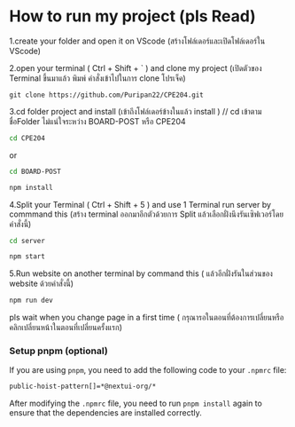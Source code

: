 # How to run my project (pls Read)
1.create your folder and open it on VScode (สร้างโฟล์เดอร์และเปิดโฟล์เดอร์ใน VScode)

2.open your terminal ( Ctrl + Shift + ` ) and clone my project (เปิดตัวของ Terminal ขึ้นมาแล้ว พิมพ์ คำสั่งเข้าไปในการ clone โปรเจ็ค)
```bast
git clone https://github.com/Puripan22/CPE204.git
```
3.cd folder project and install (เข้าถึงโฟล์เดอร์ข้างในแล้ว install ) // cd เข้าตามชื่อFolder ไม่แน่ใจระหว่าง BOARD-POST หรือ CPE204
```bash
cd CPE204
```
or
```bash
cd BOARD-POST
```
```bash
npm install
```
4.Split your Terminal ( Ctrl + Shift + 5 ) and use 1 Terminal run server by commmand this (สร้าง terminal ออกมาอีกตัวด้วยการ Split แล้วเลือกฝั่งนึงรันเซิฟเวอร์โดยคำสั่งนี้)
```bash
cd server
```
```bash
npm start
```
5.Run website on another terminal by command this ( แล้วอีกฝั่งรันในส่วนของ website ด้วยคำสั่งนี้)
```bash
npm run dev
```

pls wait when you change page in a first time ( กรุณารอในตอนที่ต้องการเปลี่ยนหรือคลิกเปลี่ยนหน้าในตอนที่เปลี่ยนครั้งแรก)

### Setup pnpm (optional)

If you are using `pnpm`, you need to add the following code to your `.npmrc` file:

```bash
public-hoist-pattern[]=*@nextui-org/*
```

After modifying the `.npmrc` file, you need to run `pnpm install` again to ensure that the dependencies are installed correctly.
